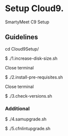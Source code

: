# Setup Cloud9.
SmartyMeet C9 Setup

## Guidelines

cd Cloud9Setup/

$ ./1.increase-disk-size.sh

Close terminal

$ ./2.install-pre-requisites.sh

Close terminal

$ ./3.check-versions.sh


### Additional 

$ ./4.samupgrade.sh

$ ./5.cfnlintupgrade.sh

